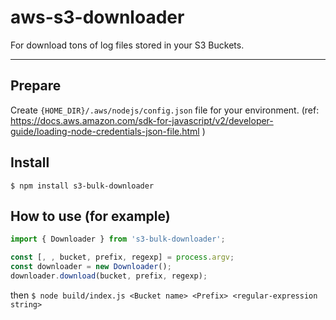 # aws-s3-downloader
For download tons of log files stored in your S3 Buckets.

---

## Prepare

Create `{HOME_DIR}/.aws/nodejs/config.json` file for your environment. (ref: https://docs.aws.amazon.com/sdk-for-javascript/v2/developer-guide/loading-node-credentials-json-file.html )

## Install

```
$ npm install s3-bulk-downloader
```

## How to use (for example)

```ts
import { Downloader } from 's3-bulk-downloader';

const [, , bucket, prefix, regexp] = process.argv;
const downloader = new Downloader();
downloader.download(bucket, prefix, regexp);
```

then `$ node build/index.js <Bucket name> <Prefix> <regular-expression string>`
